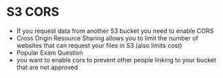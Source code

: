 # S3 CORS
* If you request data from another S3 bucket you need to enable CORS
* Cross Origin Resource Sharing allows you to limit the number of websites that can request your files in S3 (also limits cost)
* Popular Exam Question
* you want to enable cors to prevent other people linking to your bucket that are not approved

